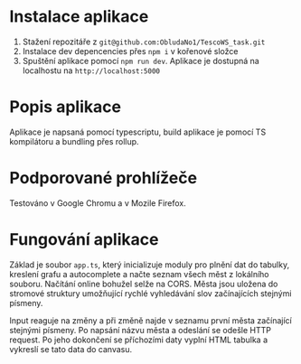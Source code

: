 # Instalace aplikace

1. Stažení repozitáře z `git@github.com:ObludaNo1/TescoWS_task.git`
2. Instalace dev depencencies přes `npm i` v kořenové složce
3. Spuštění aplikace pomocí `npm run dev`. Aplikace je dostupná na localhostu na `http://localhost:5000`

# Popis aplikace

Aplikace je napsaná pomocí typescriptu, build aplikace je pomocí TS kompilátoru a bundling přes rollup.

# Podporované prohlížeče

Testováno v Google Chromu a v Mozile Firefox.

# Fungování aplikace

Základ je soubor `app.ts`, který inicializuje moduly pro plnění dat do tabulky, kreslení grafu a autocomplete a načte seznam všech měst z lokálního souboru. Načítání online bohužel selže na CORS. Města jsou uložena do stromové struktury umožňující rychlé vyhledávání slov začínajících stejnými písmeny.

Input reaguje na změny a při změně najde v seznamu první města začínající stejnými písmeny. Po napsání názvu města a odeslání se odešle HTTP request. Po jeho dokončení se příchozími daty vyplní HTML tabulka a vykreslí se tato data do canvasu.
